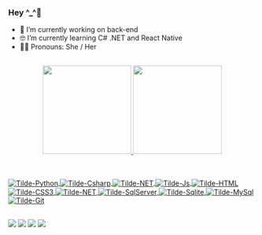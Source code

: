 ### Hey ^_^🖖



- 🔭 I’m currently working on back-end
- 🤓 I’m currently learning C# .NET and React Native
- 👩‍💻 Pronouns: She / Her
##
<div align="center">
  <a href="https://github.com/tiilde">
  <img height="180em" src="https://github-readme-stats.vercel.app/api?username=tiilde&show_icons=true&theme=synthwave&include_all_commits=true&count_private=true"/>
  <img height="180em" src="https://github-readme-stats.vercel.app/api/top-langs/?username=tiilde&layout=compact&langs_count=7&theme=synthwave"/>
</div>
  
  ##
  
<div style="display: inline_block"><br>
    <img align="center" alt="Tilde-Python" src="https://img.shields.io/badge/Python-3776AB?style=for-the-badge&logo=python&logoColor=white">
    <img align="center" alt="Tilde-Csharp" src="https://img.shields.io/badge/C%23-239120?style=for-the-badge&logo=c-sharp&logoColor=white">
    <img align="center" alt="Tilde-NET" src="https://img.shields.io/badge/.NET-5C2D91?style=for-the-badge&logo=.net&logoColor=white">
    <img align="center" alt="Tilde-Js" src="https://img.shields.io/badge/JavaScript-F7DF1E?style=for-the-badge&logo=javascript&logoColor=black">
    <img align="center" alt="Tilde-HTML" src="https://img.shields.io/badge/HTML5-E34F26?style=for-the-badge&logo=html5&logoColor=white">
    <img align="center" alt="Tilde-CSS3" src="https://img.shields.io/badge/CSS3-1572B6?style=for-the-badge&logo=css3&logoColor=white">
    <img align="center" alt="Tilde-NET" src="https://img.shields.io/badge/.NET-5C2D91?style=for-the-badge&logo=.net&logoColor=white">
    <img align="center" alt="Tilde-SqlServer" src="https://img.shields.io/badge/Microsoft_SQL_Server-CC2927?style=for-the-badge&logo=microsoft-sql-server&logoColor=white">
    <img align="center" alt="Tilde-Sqlite" src="https://img.shields.io/badge/SQLite-07405E?style=for-the-badge&logo=sqlite&logoColor=white">  
    <img align="center" alt="Tilde-MySql" src="https://img.shields.io/badge/MySQL-00000F?style=for-the-badge&logo=mysql&logoColor=white">
    <img align="center" alt="Tilde-Git" src="https://img.shields.io/badge/Git-E34F26?style=for-the-badge&logo=git&logoColor=white">
    
  </div>
  
 ##
  
<div> 
  <a href="https://instagram.com/tilde.bastos" target="_blank"><img src="https://img.shields.io/badge/-Instagram-%23E4405F?style=for-the-badge&logo=instagram&logoColor=white" target="_blank"></a>
  <a href="https://www.linkedin.com/in/tilde-bastos/" target="_blank"><img src="https://img.shields.io/badge/-LinkedIn-%230077B5?style=for-the-badge&logo=linkedin&logoColor=white" target="_blank"></a>
  <a href = "mailto:tilde.bastos@gmail.com"><img src="https://img.shields.io/badge/Gmail-D14836?style=for-the-badge&logo=gmail&logoColor=white" target="_blank"></a> 
  <a href="https://twitter.com/eh_tilde/" target="_blank"><img src="https://img.shields.io/badge/Twitter-1DA1F2?style=for-the-badge&logo=twitter&logoColor=white" target="_blank"></a> 
   
 </div>


